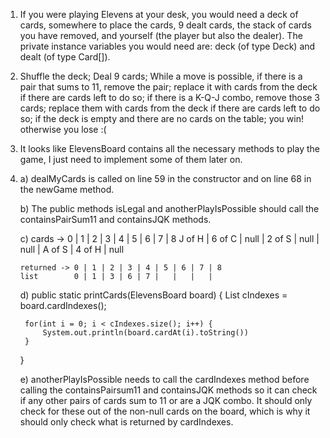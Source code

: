 1) If you were playing Elevens at your desk, you would need a deck of cards, somewhere to place the cards, 9 dealt cards, the stack of cards you have removed, and yourself (the player but also the dealer). The private instance variables you would need are: deck (of type Deck) and dealt (of type Card[]).

2)  Shuffle the deck;
    Deal 9 cards;
    While a move is possible,
        if there is a pair that sums to 11,
            remove the pair;
            replace it with cards from the deck if there are cards left to do so;
        if there is a K-Q-J combo,
            remove those 3 cards;
            replace them with cards from the deck if there are cards left to do so;
    if the deck is empty and there are no cards on the table;
        you win!
    otherwise 
        you lose :(

3) It looks like ElevensBoard contains all the necessary methods to play the game, I just need to implement some of them later on.

4) 
    a) dealMyCards is called on line 59 in the constructor and on line 68 in the newGame method.
    
    b) The public methods isLegal and anotherPlayIsPossible should call the containsPairSum11 and containsJQK methods.

    c) cards -> 0      | 1      | 2    | 3      | 4    | 5    | 6      | 7      | 8
                J of H | 6 of C | null | 2 of S | null | null | A of S | 4 of H | null

       returned -> 0 | 1 | 2 | 3 | 4 | 5 | 6 | 7 | 8
       list        0 | 1 | 3 | 6 | 7 |   |   |   |

    d) 
    public static printCards(ElevensBoard board) {
        List<Integer> cIndexes = board.cardIndexes();

        for(int i = 0; i < cIndexes.size(); i++) {
            System.out.println(board.cardAt(i).toString())
        }
    }

    e) anotherPlayIsPossible needs to call the cardIndexes method before calling the containsPairsum11 and containsJQK methods so it can check if any other pairs of cards sum to 11 or are a JQK combo. It should only check for these out of the non-null cards on the board, which is why it should only check what is returned by cardIndexes.

